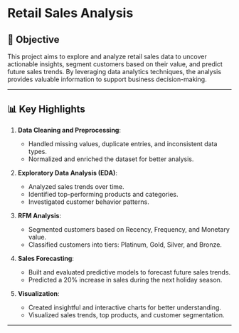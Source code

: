 # Retail Sales Analysis

## 📌 **Objective**
This project aims to explore and analyze retail sales data to uncover actionable insights, segment customers based on their value, and predict future sales trends. By leveraging data analytics techniques, the analysis provides valuable information to support business decision-making.

---

## 📊 **Key Highlights**
1. **Data Cleaning and Preprocessing**:
   - Handled missing values, duplicate entries, and inconsistent data types.
   - Normalized and enriched the dataset for better analysis.

2. **Exploratory Data Analysis (EDA)**:
   - Analyzed sales trends over time.
   - Identified top-performing products and categories.
   - Investigated customer behavior patterns.

3. **RFM Analysis**:
   - Segmented customers based on Recency, Frequency, and Monetary value.
   - Classified customers into tiers: Platinum, Gold, Silver, and Bronze.

4. **Sales Forecasting**:
   - Built and evaluated predictive models to forecast future sales trends.
   - Predicted a 20% increase in sales during the next holiday season.

5. **Visualization**:
   - Created insightful and interactive charts for better understanding.
   - Visualized sales trends, top products, and customer segmentation.

---

